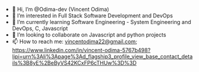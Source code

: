 - 👋 Hi, I’m @Odima-dev (Vincent Odima)
- 👀 I’m interested in Full Stack Software Development and DevOps
- 🌱 I’m currently learning Software Engineering - System Engineering and DevOps, C, Javascript
- 💞️ I’m looking to collaborate on Javascript and python projects
- 📫 How to reach me: vincentodima22@gmail.com; https://www.linkedin.com/in/vincent-odima-5767b498?lipi=urn%3Ali%3Apage%3Ad_flagship3_profile_view_base_contact_details%3B8yE%2BeByVS42KCxFP6cTHUw%3D%3D

<!---
Odima-dev/Odima-dev is a ✨ special ✨ repository because its `README.md` (this file) appears on your GitHub profile.
You can click the Preview link to take a look at your changes.
--->
